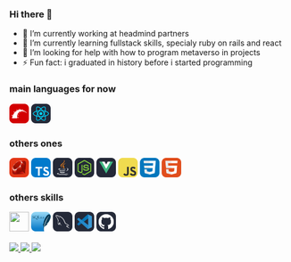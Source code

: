 ### Hi there 👋
- 🔭 I’m currently working at headmind partners
- 🌱 I’m currently learning fullstack skills, specialy ruby on rails and react
- 🤔 I’m looking for help with how to program metaverso in projects
- ⚡ Fun fact: i graduated in history before i started programming 

<!-- Play Mario: https://dscarv27.github.io/marioJump/ <br>
Reveal your fate: https://dscarv27.github.io/maratona-explorer-i/ <br>
Link-tree: https://dscarv27.github.io/maratona-explorer-ii/ <br>
Who is that Pokemon?: https://dscarv27.github.io/consumindo-pokeAPI/ <br>
Link-tree eSports: https://dscarv27.github.io/nlw-esports/ -->

<!-- <div>
<a href="https://github.com/dscarv27">
<img height="160em" src="https://github-readme-stats.vercel.app/api/top-langs/?username=dscarv27&layout=compact&langs_count=7&theme=dracula"/>
</div> -->

<div style="display: inline_block">
  <h3>main languages for now</h3>
  <img src="https://github.com/tandpfun/skill-icons/raw/main/icons/Rails.svg" width="35" height="35" />
  <img src="https://github.com/tandpfun/skill-icons/raw/main/icons/React-Dark.svg" width="35" height="35" />
</div>
<div style="display: inline_block">
  <h3>others ones</h3>
    <img src="https://github.com/tandpfun/skill-icons/raw/main/icons/Ruby.svg" width="35" height="35" />
    <img src="https://github.com/tandpfun/skill-icons/raw/main/icons/TypeScript.svg" width="35" height="35" />
    <img src="https://github.com/tandpfun/skill-icons/raw/main/icons/Java-Dark.svg" width="35" height="35" />
    <img src="https://github.com/tandpfun/skill-icons/raw/main/icons/NodeJS-Dark.svg" width="35" height="35" />
    <img src="https://github.com/tandpfun/skill-icons/raw/main/icons/VueJS-Dark.svg" width="35" height="35" />
    <img src="https://github.com/tandpfun/skill-icons/raw/main/icons/JavaScript.svg" width="35" height="35" />
    <img src="https://raw.githubusercontent.com/tandpfun/skill-icons/d1c752b99bb25a0e5aa363bae1db2809173ee966/icons/CSS.svg" width="35" height="35" />
    <img src="https://github.com/tandpfun/skill-icons/raw/main/icons/HTML.svg" width="35" height="35" />
</div>
<div style="display: inline_block">
  <h3>others skills</h3>
<!--     <ims src="https://github.com/tandpfun/skill-icons/raw/main/icons/AWS-Dark.svg" width="35" height="35" /> -->
    <img src="https://user-images.githubusercontent.com/101675182/207424876-c2cba1ab-8361-4e43-9925-c584116434f9.png" width="35" height="35" />
    <img src="https://github.com/tandpfun/skill-icons/raw/main/icons/SQLite.svg" width="35" height="35" />
    <img src="https://github.com/tandpfun/skill-icons/raw/main/icons/MySQL-Dark.svg" width="35" height="35" />
    <img src="https://github.com/tandpfun/skill-icons/raw/main/icons/VSCode-Dark.svg" width="35" height="35" />
    <img src="https://github.com/tandpfun/skill-icons/raw/main/icons/Github-Dark.svg" width="35" height="35" />
</div>
<br>
<a href= "https://www.twitter.com/dscarv27"><img src="https://img.shields.io/badge/Twitter-1DA1F2?style=for-the-badge&logo=twitter&logoColor=white">
<a href= "mailto:contato@dscarv27"><img src="https://img.shields.io/badge/Gmail-D14836?style=for-the-badge&logo=gmail&logoColor=white" target="_blank">
<a href= "https://www.linkedin.com/in/dscarv27" target="_blank"><img src="https://img.shields.io/badge/-LinkedIn-%230077B5?style=for-the-badge&logo=linkedin&logoColor=white" target="_blank">
  </body>
<!-- 
- 👯 I’m looking to collaborate on ...
- 💬 Ask me about ...
- 📫 How to reach me: look for dscarv27 on twitter and linkedin
- 😄 Pronouns: he/him -->
